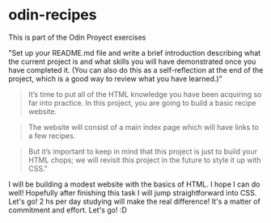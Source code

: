 # odin-recipes
This is part of the Odin Proyect exercises

"Set up your README.md file and write a brief introduction describing what the current project is and what skills you will have demonstrated once you have completed it. (You can also do this as a self-reflection at the end of the project, which is a good way to review what you have learned.)"


>It’s time to put all of the HTML knowledge you have been acquiring so far into practice. In this project, you are going to build a basic recipe website.

>The website will consist of a main index page which will have links to a few recipes. 

>But it’s important to keep in mind that this project is just to build your HTML chops; we will revisit this project in the future to style it up with CSS."

I will be building a modest website with the basics of HTML. I hope I can do well! Hopefully after finishing this task I will jump straightforward into CSS. Let's go! 2 hs per day studying will make the real difference! It's a matter of commitment and effort. Let's go! :D